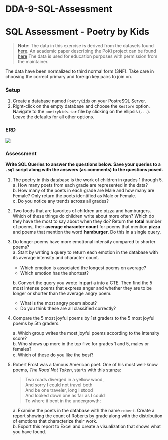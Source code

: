 # DDA-9-SQL-Assessment
# SQL Assessment - Poetry by Kids

> **Note:** The data in this exercise is derived from the datasets found [here](https://github.com/whipson/PoKi-Poems-by-Kids). An academic paper describing the PoKi project can be found [here](https://arxiv.org/abs/2004.06188)
> The data is used for education purposes with permission from the maintainer.  

The data have been normalized to third normal form (3NF). Take care in choosing the correct primary and foreign key pairs to join on.

### Setup 
1. Create a database named `PoetryKids` on your PostreSQL Server.
2. Right-click on the empty database and choose the `Restore` option. Navigate to the `poetrykids.tar` file by clicking on the ellipsis (`...`). Leave the defaults for all other options.

### ERD
![](./assets/PoetryKids_erd.png)


### Assessment
**Write SQL Queries to answer the questions below. Save your queries to a `.sql` script along with the answers (as comments) to the questions posed.**

1. The poetry in this database is the work of children in grades 1 through 5.  
    a. How many poets from each grade are represented in the data?  
    b. How many of the poets in each grade are Male and how many are Female? Only return the poets identified as Male or Female.  
    c. Do you notice any trends across all grades?

2. Two foods that are favorites of children are pizza and hamburgers. Which of these things do children write about more often? Which do they have the most to say about when they do? Return the **total** number of poems, their **average character count** for poems that mention **pizza** and 
poems that mention the word **hamburger**. Do this in a single query.

3. Do longer poems have more emotional intensity compared to shorter poems?  
a. Start by writing a query to return each emotion in the database with its average intensity and character count.   
     - Which emotion is associated the longest poems on average?  
     - Which emotion has the shortest?  

    b. Convert the query you wrote in part a into a CTE. Then find the 5 most intense poems that express anger and whether they are to be longer or shorter than the average angry poem.   
     -  What is the most angry poem about?  
     -  Do you think these are all classified correctly?

4. Compare the 5 most joyful poems by 1st graders to the 5 most joyful poems by 5th graders.  

	a. Which group writes the most joyful poems according to the intensity score?  
    b. Who shows up more in the top five for grades 1 and 5, males or females?  
    c. Which of these do you like the best?

5. Robert Frost was a famous American poet. One of his most well-know poems, _The Road Not Taken_, starts with this stanza:

    > Two roads diverged in a yellow wood,  
    > And sorry I could not travel both  
    > And be one traveler, long I stood  
    > And looked down one as far as I could  
    > To where it bent in the undergrowth;  

	a. Examine the poets in the database with the name `robert`. Create a report showing the count of Roberts by grade along with the distribution of emotions that characterize their work.  
	b. Export this report to Excel and create a visualization that shows what you have found.
